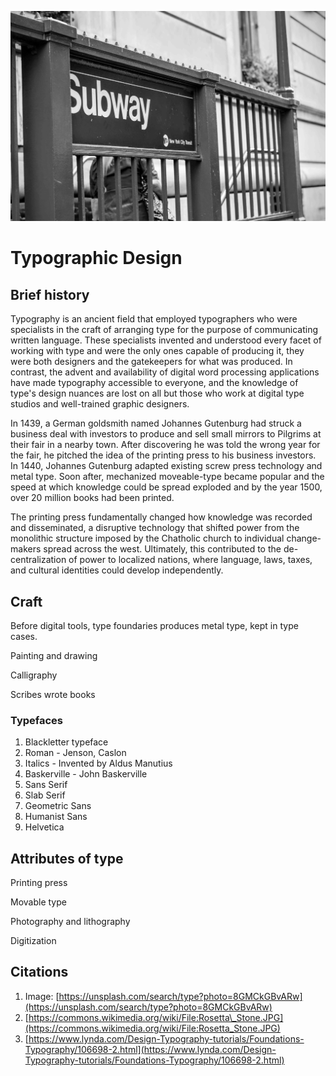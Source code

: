 ![Picture of a subway sign](/assets/typography@2x.jpg)

# Typographic Design

## Brief history

Typography is an ancient field that employed typographers who were specialists in the craft of arranging type for the purpose of communicating written language. These specialists invented and understood every facet of working with type and were the only ones capable of producing it, they were both designers and the gatekeepers for what was produced. In contrast, the advent and availability of digital word processing applications have made typography accessible to everyone, and the knowledge of type's design nuances are lost on all but those who work at digital type studios and well-trained graphic designers.

In 1439, a German goldsmith named Johannes Gutenburg had struck a business deal with investors to produce and sell small mirrors to Pilgrims at their fair in a nearby town. After discovering he was told the wrong year for the fair, he pitched the idea of the printing press to his business investors. In 1440, Johannes Gutenburg adapted existing screw press technology and metal type. Soon after, mechanized moveable-type became popular and the speed at which knowledge could be spread exploded and by the year 1500, over 20 million books had been printed.

The printing press fundamentally changed how knowledge was recorded and disseminated, a disruptive technology that shifted power from the monolithic structure imposed by the Chatholic church to individual change-makers spread across the west. Ultimately, this contributed to the de-centralization of power to localized nations, where language, laws, taxes, and cultural identities could develop independently.

## Craft

Before digital tools, type foundaries produces metal type, kept in type cases.

Painting and drawing

Calligraphy

Scribes wrote books

### Typefaces

1. Blackletter typeface
2. Roman - Jenson, Caslon
3. Italics - Invented by Aldus Manutius
4. Baskerville - John Baskerville
5. Sans Serif
6. Slab Serif
7. Geometric Sans
8. Humanist Sans
9. Helvetica

## Attributes of type

Printing press

Movable type

Photography and lithography

Digitization

## Citations

1. Image: [https://unsplash.com/search/type?photo=8GMCkGBvARw](https://unsplash.com/search/type?photo=8GMCkGBvARw)
2. [https://commons.wikimedia.org/wiki/File:Rosetta\_Stone.JPG](https://commons.wikimedia.org/wiki/File:Rosetta_Stone.JPG)
3. [https://www.lynda.com/Design-Typography-tutorials/Foundations-Typography/106698-2.html](https://www.lynda.com/Design-Typography-tutorials/Foundations-Typography/106698-2.html)



